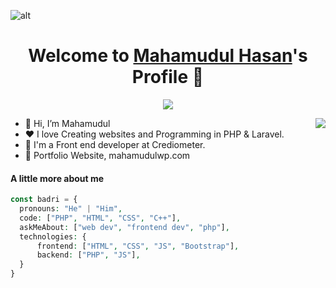 ![alt](https://buddy.works/guides/covers/php-integration-tests-apache-docker/php-custom-service-cover.png)


<p align="center">
  <h1 align="center">Welcome to <a href="https://github.com/mahmudul9">
Mahamudul Hasan</a>'s Profile 👋</h1>
</p>

<p align="center">
  <a align="center" href="https://github.com/DenverCoder1/readme-typing-svg"><img src="https://readme-typing-svg.herokuapp.com?&font=IBM+Plex+Sans&color=F72EE2&size=25&lines=Welcome+to+my+GitHub+Profile!;I'm+a+Front+end+developer;I'm+a+competitive+programmer;I'm+a+PHP+Laravel+developer" /></a>
</p>



<img align="right" src="https://media.giphy.com/media/M9gbBd9nbDrOTu1Mqx/giphy.gif">
<ul>
  <li>👋 Hi, I’m Mahamudul</li>
  <li>❤️ I love Creating websites and Programming in PHP & Laravel.</li>
  <li>💼 I'm a Front end developer at Crediometer.</li>
  <li>🧐 Portfolio Website, mahamudulwp.com</li>
</ul>


#### A little more about me
```PHP
const badri = {
  pronouns: "He" | "Him",
  code: ["PHP", "HTML", "CSS", "C++"],
  askMeAbout: ["web dev", "frontend dev", "php"],
  technologies: {
      frontend: ["HTML", "CSS", "JS", "Bootstrap"],
      backend: ["PHP", "JS"],
  }
}



 



